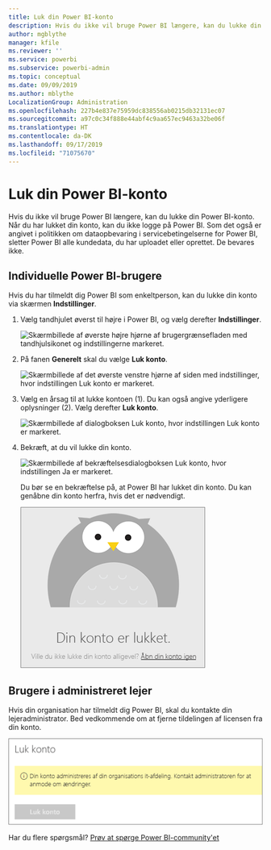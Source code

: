 ```yaml
---
title: Luk din Power BI-konto
description: Hvis du ikke vil bruge Power BI længere, kan du lukke din Power BI-konto.
author: mgblythe
manager: kfile
ms.reviewer: ''
ms.service: powerbi
ms.subservice: powerbi-admin
ms.topic: conceptual
ms.date: 09/09/2019
ms.author: mblythe
LocalizationGroup: Administration
ms.openlocfilehash: 227b4e837e75959dc838556ab0215db32131ec07
ms.sourcegitcommit: a97c0c34f888e44abf4c9aa657ec9463a32be06f
ms.translationtype: HT
ms.contentlocale: da-DK
ms.lasthandoff: 09/17/2019
ms.locfileid: "71075670"
---
```

# <a name="close-your-power-bi-account"></a>Luk din Power BI-konto

Hvis du ikke vil bruge Power BI længere, kan du lukke din Power BI-konto.  Når du har lukket din konto, kan du ikke logge på Power BI. Som det også er angivet i politikken om dataopbevaring i servicebetingelserne for Power BI, sletter Power BI alle kundedata, du har uploadet eller oprettet. De bevares ikke.

## <a name="individual-power-bi-users"></a>Individuelle Power BI-brugere

Hvis du har tilmeldt dig Power BI som enkeltperson, kan du lukke din konto via skærmen **Indstillinger**.

1. Vælg tandhjulet øverst til højre i Power BI, og vælg derefter **Indstillinger**.

    ![Skærmbillede af øverste højre hjørne af brugergrænsefladen med tandhjulsikonet og indstillingerne markeret.](media/service-admin-closing-your-account/close-account-settings.png)

1. På fanen **Generelt** skal du vælge **Luk konto**.

    ![Skærmbillede af det øverste venstre hjørne af siden med indstillinger, hvor indstillingen Luk konto er markeret.](media/service-admin-closing-your-account/close-account-settings-2.png)

1. Vælg en årsag til at lukke kontoen (1). Du kan også angive yderligere oplysninger (2). Vælg derefter **Luk konto**.

    ![Skærmbillede af dialogboksen Luk konto, hvor indstillingen Luk konto er markeret.](media/service-admin-closing-your-account/close-account-settings-3.png)

1. Bekræft, at du vil lukke din konto.

    ![Skærmbillede af bekræftelsesdialogboksen Luk konto, hvor indstillingen Ja er markeret.](media/service-admin-closing-your-account/close-account-settings-4.png)

    Du bør se en bekræftelse på, at Power BI har lukket din konto. Du kan genåbne din konto herfra, hvis det er nødvendigt.

    ![Skærmbillede af dialogboksen Din konto er lukket.](media/service-admin-closing-your-account/close-account-settings-5.png)

## <a name="managed-tenant-users"></a>Brugere i administreret lejer

Hvis din organisation har tilmeldt dig Power BI, skal du kontakte din lejeradministrator. Bed vedkommende om at fjerne tildelingen af licensen fra din konto.

![Administreret kontolukning](media/service-admin-closing-your-account/close-account-managed.png)

Har du flere spørgsmål? [Prøv at spørge Power BI-community'et](http://community.powerbi.com/)